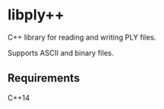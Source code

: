 # libply++
C++ library for reading and writing PLY files.

Supports ASCII and binary files.

## Requirements
C++14